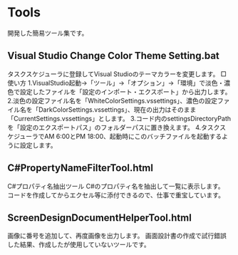 # Tools

開発した簡易ツール集です。

## Visual Studio Change Color Theme Setting.bat

タスクスケジューラに登録してVisual Studioのテーマカラーを変更します。
□使い方
1.VisualStudio起動→「ツール」→「オプション」→「環境」で淡色・濃色で設定したファイルを「設定のインポート・エクスポート」から出力します。
2.淡色の設定ファイル名を「WhiteColorSettings.vssettings」、濃色の設定ファイル名を「DarkColorSettings.vssettings」、現在の出力はそのまま「CurrentSettings.vssettings」とします。
3.コード内のsettingsDirectoryPathを「設定のエクスポートパス」のフォルダーパスに置き換えます。
4.タスクスケジューラでAM 6:00とPM 18:00、起動時にこのバッチファイルを起動するように設定します。

## C#PropertyNameFilterTool.html
C#プロパティ名抽出ツール
C#のプロパティ名を抽出して一覧に表示します。
コードを作成してからエクセル等に添付できるので、仕事で重宝しています。

## ScreenDesignDocumentHelperTool.html
画像に番号を追加して、再度画像を出力します。
画面設計書の作成で試行錯誤した結果、作成したが使用していないツールです。
